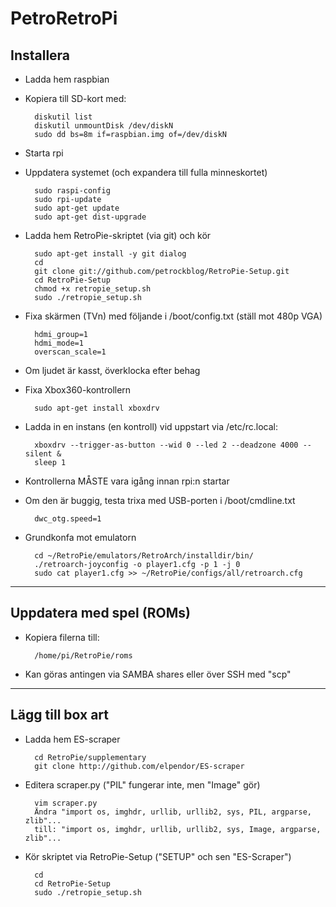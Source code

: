 PetroRetroPi
============

Installera
----------

- Ladda hem raspbian

- Kopiera till SD-kort med:

        diskutil list
        diskutil unmountDisk /dev/diskN
        sudo dd bs=8m if=raspbian.img of=/dev/diskN

- Starta rpi

- Uppdatera systemet (och expandera till fulla minneskortet)

        sudo raspi-config
        sudo rpi-update
        sudo apt-get update
        sudo apt-get dist-upgrade

- Ladda hem RetroPie-skriptet (via git) och kör

        sudo apt-get install -y git dialog
        cd
        git clone git://github.com/petrockblog/RetroPie-Setup.git
        cd RetroPie-Setup
        chmod +x retropie_setup.sh
        sudo ./retropie_setup.sh

- Fixa skärmen (TVn) med följande i /boot/config.txt (ställ mot 480p VGA)

        hdmi_group=1
        hdmi_mode=1
        overscan_scale=1

- Om ljudet är kasst, överklocka efter behag

- Fixa Xbox360-kontrollern

        sudo apt-get install xboxdrv

- Ladda in en instans (en kontroll) vid uppstart via /etc/rc.local:

        xboxdrv --trigger-as-button --wid 0 --led 2 --deadzone 4000 --silent &
        sleep 1

- Kontrollerna MÅSTE vara igång innan rpi:n startar

- Om den är buggig, testa trixa med USB-porten i /boot/cmdline.txt

        dwc_otg.speed=1

- Grundkonfa mot emulatorn

        cd ~/RetroPie/emulators/RetroArch/installdir/bin/
        ./retroarch-joyconfig -o player1.cfg -p 1 -j 0
        sudo cat player1.cfg >> ~/RetroPie/configs/all/retroarch.cfg


---

Uppdatera med spel (ROMs)
-------------------------

- Kopiera filerna till:

        /home/pi/RetroPie/roms

- Kan göras antingen via SAMBA shares eller över SSH med "scp"

---

Lägg till box art
-----------------

- Ladda hem ES-scraper

        cd RetroPie/supplementary
        git clone http://github.com/elpendor/ES-scraper

- Editera scraper.py ("PIL" fungerar inte, men "Image" gör)

        vim scraper.py
        Ändra "import os, imghdr, urllib, urllib2, sys, PIL, argparse, zlib"...
        till: "import os, imghdr, urllib, urllib2, sys, Image, argparse, zlib"...

- Kör skriptet via RetroPie-Setup ("SETUP" och sen "ES-Scraper")

        cd
        cd RetroPie-Setup
        sudo ./retropie_setup.sh